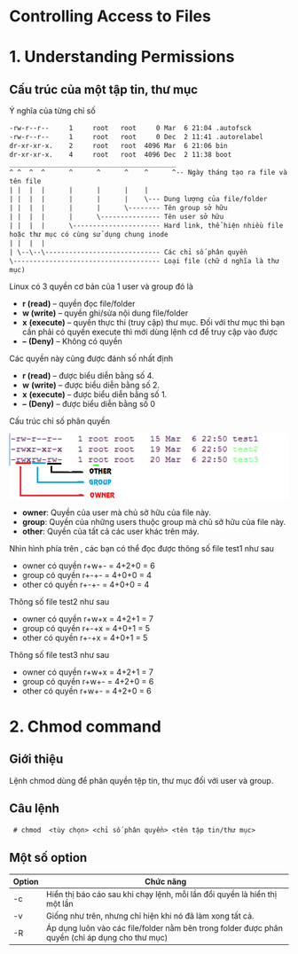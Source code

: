 ﻿# Controlling Access to Files

# 1. Understanding Permissions

## Cấu trúc của một tập tin, thư mục
Ý nghĩa của từng chỉ số
```
-rw-r--r--     1     root   root     0 Mar  6 21:04 .autofsck
-rw-r--r--     1     root   root     0 Dec  2 11:41 .autorelabel
dr-xr-xr-x.    2     root   root  4096 Mar  6 21:06 bin
dr-xr-xr-x.    4     root   root  4096 Dec  2 11:38 boot
__________________________________________
^ ^  ^  ^      ^      ^      ^    ^      ^-- Ngày tháng tạo ra file và tên file
| |  |  |      |      |      |    |
| |  |  |      |      |      |    \--- Dung lượng của file/folder
| |  |  |      |      |      \-------- Tên group sở hữu
| |  |  |      |      \--------------- Tên user sở hữu
| |  |  |      \---------------------- Hard link, thể hiện nhiều file hoặc thư mục có cùng sử dụng chung inode
| |  |  |
| \--\--\----------------------------- Các chỉ số phân quyền
\------------------------------------- Loại file (chữ d nghĩa là thư mục)
```  
Linux có 3 quyền cơ bản của 1 user và group đó là

-   **r (read)** – quyền đọc file/folder
-   **w (write)** – quyền ghi/sửa nội dung file/folder
-   **x** **(execute)** – quyền thực thi (truy cập) thư mục. Đối với thư mục thì bạn cần phải có quyền execute thì mới dùng lệnh cd để truy cập vào được
-   **–** **(Deny)** – Không có quyền
    

Các quyền này cũng được đánh số nhất định  

-   **r (read)** – được biểu diễn bằng số 4.
-   **w** **(write)** – được biểu diễn bằng số 2.
-   **x** **(execute)** – được biểu diễn bằng số 1.
-   **–** **(Deny)** – được biểu diễn bằng số 0

Cấu trúc chỉ số phân quyền  

<img src = "../../Images/IV. Managing Files and Filesystems/10. Controlling Access to Files/Anh_1.png">  

-   **owner**: Quyền của user mà chủ sở hữu của file này.
-   **group**: Quyền của những users thuộc group mà chủ sở hữu của file này.
-   **other**: Quyền của tất cả các user khác trên máy.

Nhìn hình phía trên , các bạn có thể đọc được thông số file test1 như sau

-   owner có quyền r+w+- = 4+2+0 = 6
-   group có quyền r+-+- = 4+0+0 = 4
-   other có quyền r+-+- = 4+0+0 = 4

Thông số file test2 như sau

-   owner có quyền r+w+x = 4+2+1 = 7
-   group có quyền r+-+x = 4+0+1 = 5
-   other có quyền r+-+x = 4+0+1 = 5

Thông số file test3 như sau

-   owner có quyền r+w+x = 4+2+1 = 7
-   group có quyền r+w+- = 4+2+0 = 6
-   other có quyền r+w+- = 4+2+0 = 6

# 2. Chmod command
## Giới thiệu
Lệnh chmod dùng để phân quyền tệp tin, thư mục đối với user và group.

## Câu lệnh
``` # chmod  <tùy chọn> <chỉ số phân quyền> <tên tập tin/thư mục>```  

## Một số option
| Option | Chức năng |
|--|--|
| -c | Hiển thị báo cáo sau khi chạy lệnh, mỗi lần đổi quyền là hiển thị một lần |
| -v | Giống như trên, nhưng chỉ hiện khi nó đã làm xong tất cả. |
| -R | Áp dụng luôn vào các file/folder nằm bên trong folder được phân quyền (chỉ áp dụng cho thư mục) |

